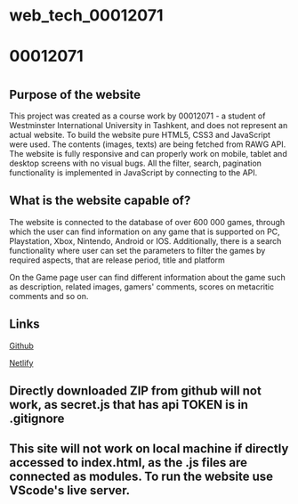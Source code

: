 # web_tech_00012071

<h1>00012071<h1>
<h2>Purpose of the website</h2>
<p>
This project was created as a course work by
00012071 - a student of Westminster International
University in Tashkent, and does not represent an
actual website. To build the website pure HTML5,
CSS3 and JavaScript were used. The contents (images,
texts) are being fetched from RAWG API. The website
is fully responsive and can properly work on mobile,
tablet and desktop screens with no visual bugs. All
the filter, search, pagination functionality is
implemented in JavaScript by connecting to the API.
</p>                        
<h2>What is the website capable of?</h2>
<p>
The website is connected to the database of over 600
000 games, through which the user can find
information on any game that is supported on PC,
Playstation, Xbox, Nintendo, Android or IOS.
Additionally, there is a search functionality where
user can set the parameters to filter the games by
required aspects, that are release period, title and
platform
</p>
<p>
On the Game page user can find different information
about the game such as description, related images,
gamers' comments, scores on metacritic comments and
so on.
</p>
<h2>Links</h2>
<p>
<a
class="link"
href="https://github.com/wiut-00012071/web_tech_00012071"
>Github</a
>
</p>
<p>
<a
class="link"
href="https://00012071.netlify.app/"
>Netlify</a
>
</p>
<h2>
Directly downloaded ZIP from github will not work,
as secret.js that has api TOKEN is in .gitignore
</h2>
<h2>
This site will not work on local machine if directly accessed to index.html, as the .js files are connected as modules. To run the website use VScode's live server.
</h2>

